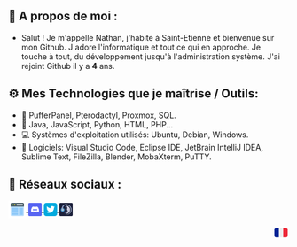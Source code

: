 ## 🎩 A propos de moi :
- Salut ! Je m'appelle Nathan, j'habite à Saint-Etienne et bienvenue sur mon Github. J'adore l'informatique et tout ce qui en approche. Je touche à tout, du développement jusqu'à l'administration système. J'ai rejoint Github il y a **4** ans.

## ⚙️ Mes Technologies que je maîtrise / Outils:
- 💾 PufferPanel, Pterodactyl, Proxmox, SQL.
- 📃 Java, JavaScript, Python, HTML, PHP...
- 💻 Systèmes d'exploitation utilisés: Ubuntu, Debian, Windows.
- 🔨 Logiciels: Visual Studio Code, Eclipse IDE, JetBrain IntelliJ IDEA, Sublime Text, FileZilla, Blender, MobaXterm, PuTTY.

## 🔗 Réseaux sociaux :
<p align="left">
  <a href="https://nathack.fr" target="_blank">
    <img align="center" src="/images/web.png"></img>
  </a>
  <a href="https://discord.gg/Vqdr6g35HV" target="_blank">
    <img align="center" src="/images/discord.png"></img>
  </a>
  <a href="https://twitter.com/Nathack_" target="_blank">
     <img align="center" src="/images/twitter.png"></img>
  </a>
  <a href="https://ts.nathack.fr" target="_blank">
    <img align="center" src="/images/teamspeak.png"></img>
  </a></p>
<p align="center"><img align="right" src="/images/32b3939f15616877ed7184cfecbcede2-32bits-24.png"></img></p> 
